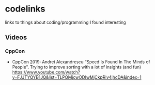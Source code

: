 # codelinks
links to things about coding/programming I found interesting

## Videos

### CppCon

* CppCon 2019: Andrei Alexandrescu “Speed Is Found In The Minds of People". Trying to improve sorting with a lot of insights (and fun) https://www.youtube.com/watch?v=FJJTYQYB1JQ&list=TLPQMjcwODIwMjCkpRIv4jhcDA&index=1
